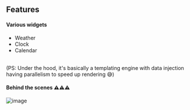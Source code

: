 ## Features

#### Various widgets
* Weather
* Clock
* Calendar

<br/>
(PS: Under the hood, it's basically a templating engine with data injection having parallelism to speed up rendering 😅)
<br/>

#### Behind the scenes ⚠️⚠️⚠️
![image](https://github.com/user-attachments/assets/6f6bd473-2425-4208-b681-9c2515ed3ce8)
